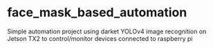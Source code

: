 # face_mask_based_automation
Simple automation project using darket YOLOv4 image recognition on Jetson TX2 to control/monitor devices connected to raspberry pi
